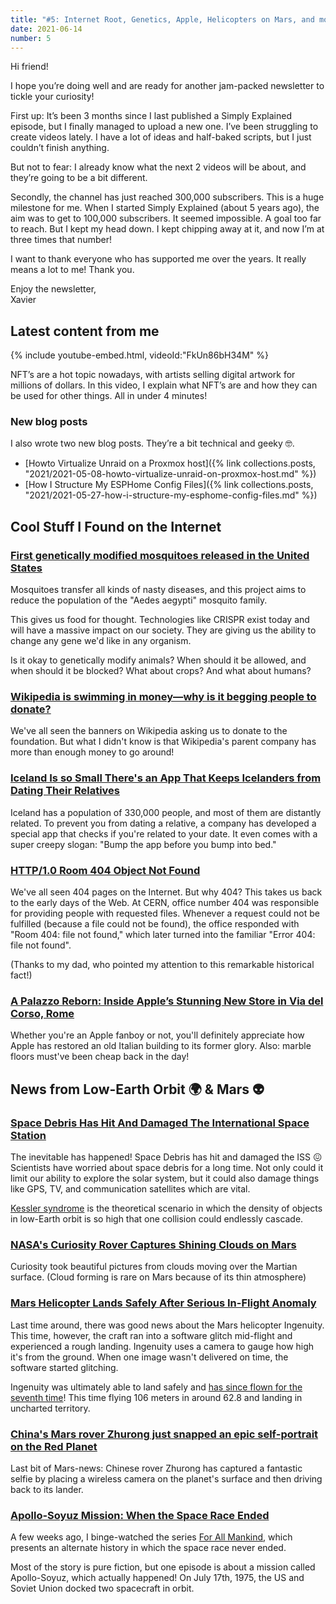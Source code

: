 ```yaml
---
title: "#5: Internet Root, Genetics, Apple, Helicopters on Mars, and more!"
date: 2021-06-14
number: 5
---
```


Hi friend!

I hope you’re doing well and are ready for another jam-packed newsletter to tickle your curiosity!

First up: It’s been 3 months since I last published a Simply Explained episode, but I finally managed to upload a new one. I’ve been struggling to create videos lately. I have a lot of ideas and half-baked scripts, but I just couldn’t finish anything. 

But not to fear: I already know what the next 2 videos will be about, and they’re going to be a bit different.

Secondly, the channel has just reached 300,000 subscribers. This is a huge milestone for me. When I started Simply Explained (about 5 years ago), the aim was to get to 100,000 subscribers. It seemed impossible. A goal too far to reach. But I kept my head down. I kept chipping away at it, and now I’m at three times that number!

I want to thank everyone who has supported me over the years. It really means a lot to me! Thank you.

Enjoy the newsletter,  
Xavier


## Latest content from me

{% include youtube-embed.html, videoId:"FkUn86bH34M" %}

NFT’s are a hot topic nowadays, with artists selling digital artwork for millions of dollars. In this video, I explain what NFT’s are and how they can be used for other things. All in under 4 minutes!

### New blog posts

I also wrote two new blog posts. They’re a bit technical and geeky 🤓.

* [Howto Virtualize Unraid on a Proxmox host]({% link collections.posts, "2021/2021-05-08-howto-virtualize-unraid-on-proxmox-host.md" %})
* [How I Structure My ESPHome Config Files]({% link collections.posts, "2021/2021-05-27-how-i-structure-my-esphome-config-files.md" %})

## Cool Stuff I Found on the Internet

### [First genetically modified mosquitoes released in the United States](https://www.nature.com/articles/d41586-021-01186-6)
Mosquitoes transfer all kinds of nasty diseases, and this project aims to reduce the population of the "Aedes aegypti" mosquito family.

This gives us food for thought. Technologies like CRISPR exist today and will have a massive impact on our society. They are giving us the ability to change any gene we'd like in any organism.

Is it okay to genetically modify animals? When should it be allowed, and when should it be blocked? What about crops? And what about humans?

### [Wikipedia is swimming in money—why is it begging people to donate?](https://www.dailydot.com/debug/wikipedia-endownemnt-fundraising/)
We've all seen the banners on Wikipedia asking us to donate to the foundation. But what I didn't know is that Wikipedia's parent company has more than enough money to go around!

### [Iceland Is so Small There's an App That Keeps Icelanders from Dating Their Relatives](https://theculturetrip.com/europe/iceland/articles/iceland-is-so-small-theres-an-app-that-keeps-icelanders-from-dating-their-relatives/)
Iceland has a population of 330,000 people, and most of them are distantly related. To prevent you from dating a relative, a company has developed a special app that checks if you're related to your date. It even comes with a super creepy slogan: "Bump the app before you bump into bed."

### [HTTP/1.0 Room 404 Object Not Found](https://www.room404.com/story.html)
We've all seen 404 pages on the Internet. But why 404? This takes us back to the early days of the Web. At CERN, office number 404 was responsible for providing people with requested files. Whenever a request could not be fulfilled (because a file could not be found), the office responded with "Room 404: file not found," which later turned into the familiar "Error 404: file not found".

(Thanks to my dad, who pointed my attention to this remarkable historical fact!)

### [A Palazzo Reborn: Inside Apple’s Stunning New Store in Via del Corso, Rome](https://www.macstories.net/stories/a-palazzo-reborn-inside-apples-stunning-new-store-in-via-del-corso-rome/)
Whether you're an Apple fanboy or not, you'll definitely appreciate how Apple has restored an old Italian building to its former glory. Also: marble floors must've been cheap back in the day!

## News from Low-Earth Orbit 🌍 & Mars 👽

### [Space Debris Has Hit And Damaged The International Space Station](https://www.sciencealert.com/space-debris-has-damaged-the-international-space-station)
The inevitable has happened! Space Debris has hit and damaged the ISS 😖 Scientists have worried about space debris for a long time. Not only could it limit our ability to explore the solar system, but it could also damage things like GPS, TV, and communication satellites which are vital.

[Kessler syndrome](https://en.wikipedia.org/wiki/Kessler_syndrome) is the theoretical scenario in which the density of objects in low-Earth orbit is so high that one collision could endlessly cascade.

### [NASA's Curiosity Rover Captures Shining Clouds on Mars](https://www.jpl.nasa.gov/news/nasas-curiosity-rover-captures-shining-clouds-on-mars)
Curiosity took beautiful pictures from clouds moving over the Martian surface. (Cloud forming is rare on Mars because of its thin atmosphere)

### [Mars Helicopter Lands Safely After Serious In-Flight Anomaly](https://spectrum.ieee.org/automaton/robotics/space-robots/mars-helicopter-lands-safely-after-serious-inflight-anomaly)
Last time around, there was good news about the Mars helicopter Ingenuity. This time, however, the craft ran into a software glitch mid-flight and experienced a rough landing. Ingenuity uses a camera to gauge how high it's from the ground. When one image wasn't delivered on time, the software started glitching. 

Ingenuity was ultimately able to land safely and [has since flown for the seventh time](https://www.spaceflightinsider.com/missions/solar-system/ingenuity-mars-helicopter-completes-7th-flight/)! This time flying 106 meters in around 62.8 and landing in uncharted territory.

### [China's Mars rover Zhurong just snapped an epic self-portrait on the Red Planet](https://www.space.com/china-mars-rover-zhurong-lander-selfie-photos)
Last bit of Mars-news: Chinese rover Zhurong has captured a fantastic selfie by placing a wireless camera on the planet's surface and then driving back to its lander.

### [Apollo-Soyuz Mission: When the Space Race Ended](https://www.discovermagazine.com/the-sciences/apollo-soyuz-mission-when-the-space-race-ended)
A few weeks ago, I binge-watched the series [For All Mankind](https://en.wikipedia.org/wiki/For_All_Mankind_(TV_series)), which presents an alternate history in which the space race never ended.

Most of the story is pure fiction, but one episode is about a mission called Apollo-Soyuz, which actually happened! On July 17th, 1975, the US and Soviet Union docked two spacecraft in orbit.
